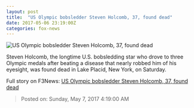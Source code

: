 ```yaml
---
layout: post
title:  "US Olympic bobsledder Steven Holcomb, 37, found dead"
date: 2017-05-06 23:19:00Z
categories: fox-news
---
```


![US Olympic bobsledder Steven Holcomb, 37, found dead](http://a57.foxnews.com/images.foxnews.com/content/fox-news/sports/2017/05/06/us-olympian-bobsledder-steven-holcomb-37-found-dead/_jcr_content/par/featured-media/media-0.img.jpg/0/0/1494114986964.jpg?ve=1)

Steven Holcomb, the longtime U.S. bobsledding star who drove to three Olympic medals after beating a disease that nearly robbed him of his eyesight, was found dead in Lake Placid, New York, on Saturday.


Full story on F3News: [US Olympic bobsledder Steven Holcomb, 37, found dead](http://www.f3nws.com/n/ZhkxnF)

> Posted on: Sunday, May 7, 2017 4:19:00 AM
